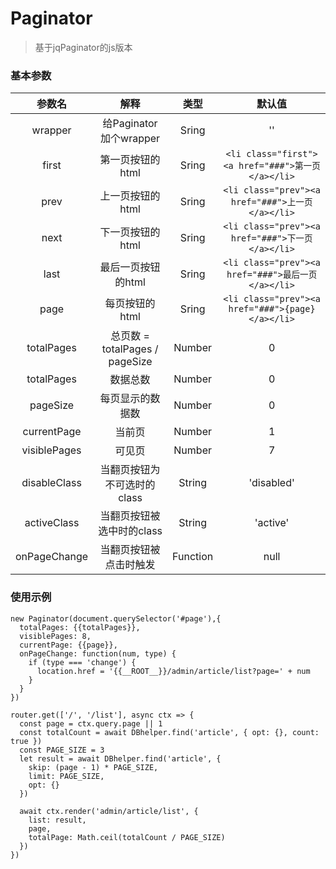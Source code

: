 # Paginator 
> 基于jqPaginator的js版本

### 基本参数
| 参数名 | 解释 | 类型 | 默认值 | 
| :------: | :------: | :------: |:------: |
| wrapper | 给Paginator加个wrapper | Sring | '' |
| first | 第一页按钮的html | Sring | ```<li class="first"><a href="###">第一页</a></li>``` |
| prev | 上一页按钮的html | Sring | ```<li class="prev"><a href="###">上一页</a></li>``` |
| next | 下一页按钮的html | Sring | ```<li class="prev"><a href="###">下一页</a></li>``` |
| last | 最后一页按钮的html | Sring | ```<li class="prev"><a href="###">最后一页</a></li>``` |
| page | 每页按钮的html | Sring | ```<li class="prev"><a href="###">{page}</a></li>``` |
| totalPages | 总页数 = totalPages / pageSize | Number | 0 |
| totalPages | 数据总数 | Number | 0 |
| pageSize | 每页显示的数据数 | Number | 0 |
| currentPage | 当前页 | Number | 1 |
| visiblePages | 可见页 | Number | 7 |
| disableClass | 当翻页按钮为不可选时的class | String | 'disabled' |
| activeClass | 当翻页按钮被选中时的class | String | 'active' |
| onPageChange | 当翻页按钮被点击时触发 | Function | null |

### 使用示例
```
new Paginator(document.querySelector('#page'),{
  totalPages: {{totalPages}},
  visiblePages: 8,
  currentPage: {{page}},
  onPageChange: function(num, type) {
    if (type === 'change') {
      location.href = '{{__ROOT__}}/admin/article/list?page=' + num
    }
  }
})
```

```
router.get(['/', '/list'], async ctx => {
  const page = ctx.query.page || 1
  const totalCount = await DBhelper.find('article', { opt: {}, count: true })
  const PAGE_SIZE = 3
  let result = await DBhelper.find('article', {
    skip: (page - 1) * PAGE_SIZE,
    limit: PAGE_SIZE,
    opt: {}
  })

  await ctx.render('admin/article/list', {
    list: result,
    page,
    totalPage: Math.ceil(totalCount / PAGE_SIZE)
  })
})
```
